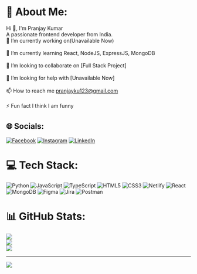 # 💫 About Me:
Hi 👋, I'm Pranjay Kumar<br>A passionate frontend developer from India.<br>🔭 I’m currently working on(Unavailable Now)<br><br>🌱 I’m currently learning React, NodeJS, ExpressJS, MongoDB<br><br>👯 I’m looking to collaborate on [Full Stack Project]<br><br>🤝 I’m looking for help with [Unavailable Now]<br><br>📫 How to reach me pranjayku123@gmail.com<br><br>⚡ Fun fact I think I am funny


## 🌐 Socials:
[![Facebook](https://img.shields.io/badge/Facebook-%231877F2.svg?logo=Facebook&logoColor=white)](https://facebook.com/KashyapPranjay) [![Instagram](https://img.shields.io/badge/Instagram-%23E4405F.svg?logo=Instagram&logoColor=white)](https://instagram.com/its_pranjay_kashyap) [![LinkedIn](https://img.shields.io/badge/LinkedIn-%230077B5.svg?logo=linkedin&logoColor=white)](https://linkedin.com/in/Pranjaykumar) 

# 💻 Tech Stack:
![Python](https://img.shields.io/badge/python-3670A0?style=for-the-badge&logo=python&logoColor=ffdd54) ![JavaScript](https://img.shields.io/badge/javascript-%23323330.svg?style=for-the-badge&logo=javascript&logoColor=%23F7DF1E) ![TypeScript](https://img.shields.io/badge/typescript-%23007ACC.svg?style=for-the-badge&logo=typescript&logoColor=white) ![HTML5](https://img.shields.io/badge/html5-%23E34F26.svg?style=for-the-badge&logo=html5&logoColor=white) ![CSS3](https://img.shields.io/badge/css3-%231572B6.svg?style=for-the-badge&logo=css3&logoColor=white) ![Netlify](https://img.shields.io/badge/netlify-%23000000.svg?style=for-the-badge&logo=netlify&logoColor=#00C7B7) ![React](https://img.shields.io/badge/react-%2320232a.svg?style=for-the-badge&logo=react&logoColor=%2361DAFB) ![MongoDB](https://img.shields.io/badge/MongoDB-%234ea94b.svg?style=for-the-badge&logo=mongodb&logoColor=white) ![Figma](https://img.shields.io/badge/figma-%23F24E1E.svg?style=for-the-badge&logo=figma&logoColor=white) ![Jira](https://img.shields.io/badge/jira-%230A0FFF.svg?style=for-the-badge&logo=jira&logoColor=white) ![Postman](https://img.shields.io/badge/Postman-FF6C37?style=for-the-badge&logo=postman&logoColor=white)
# 📊 GitHub Stats:
![](https://github-readme-stats.vercel.app/api?username=PranjayKu123&theme=dark&hide_border=false&include_all_commits=true&count_private=true)<br/>
![](https://github-readme-streak-stats.herokuapp.com/?user=PranjayKu123&theme=dark&hide_border=false)<br/>
![](https://github-readme-stats.vercel.app/api/top-langs/?username=PranjayKu123&theme=dark&hide_border=false&include_all_commits=true&count_private=true&layout=compact)

---
[![](https://visitcount.itsvg.in/api?id=PranjayKu123&icon=0&color=0)](https://visitcount.itsvg.in)

<!-- Proudly created with GPRM ( https://gprm.itsvg.in ) -->
